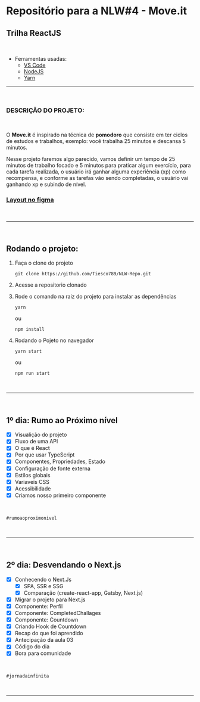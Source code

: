 # Repositório para a NLW#4 - Move.it
## **Trilha ReactJS**

<br>

- Ferramentas usadas:
  - [VS Code](https://code.visualstudio.com/)
  - [NodeJS](https://nodejs.org/en/)
  - [Yarn](https://yarnpkg.com/)

---

<br>

### **DESCRIÇÃO DO PROJETO:**

<br>

O **Move.it** é inspirado na técnica de **pomodoro** que consiste em ter ciclos de estudos e trabalhos, exemplo: você trabalha 25 minutos e descansa 5 minutos.

Nesse projeto faremos algo parecido, vamos definir um tempo de 25 minutos de trabalho focado e 5 minutos para praticar algum exercício, para cada tarefa realizada, o usuário irá ganhar alguma experiência (xp) como recompensa, e conforme as tarefas vão sendo completadas, o usuário vai ganhando xp e subindo de nível.

### [**Layout no figma**](https://www.figma.com/file/ge20pu3ofMOKoliUyKx1Nl/Move.it-1.0/duplicate)

<br>

---

<br>

## Rodando o projeto:

  1. Faça o clone do projeto
      ```git
      git clone https://github.com/Tiesco789/NLW-Repo.git
      ```

  2. Acesse a repositorio clonado

  3. Rode o comando na raiz do projeto para instalar as dependências
      ```yarn
      yarn
      ```
      ou
      ```npm
      npm install
      ```

  4. Rodando o Pojeto no navegador
      ```yarn
      yarn start
      ```
      ou
      ```npm
      npm run start
      ```

<br>

---

<br>

## **1º dia:** Rumo ao Próximo nível
  - [x] Visualição do projeto
  - [x] Fluxo de uma API
  - [x] O que é React
  - [x] Por que usar TypeScript
  - [x] Componentes, Propriedades, Estado
  - [x] Configuração de fonte externa
  - [x] Estilos globais
  - [x] Variaveis CSS
  - [x] Acessibilidade
  - [x] Criamos nosso primeiro componente

<br>

  `#rumoaoproximonivel`

<br>

---

<br>

## **2º dia:** Desvendando o Next.js
 - [x] Conhecendo o Next.Js
    - [x] SPA, SSR e SSG
    - [x] Comparação (create-react-app, Gatsby, Next.js)
  - [x] Migrar o projeto para Next.js
  - [x] Componente: Perfil
  - [x] Componente: CompletedChallages
  - [x] Componente: Countdown
  - [x] Criando Hook de Countdown
  - [x] Recap do que foi aprendido
  - [x] Antecipação da aula 03
  - [x] Código do dia
  - [x] Bora para comunidade
  
  <br>
  
  `#jornadainfinita`
  
  <br>
  
  ---